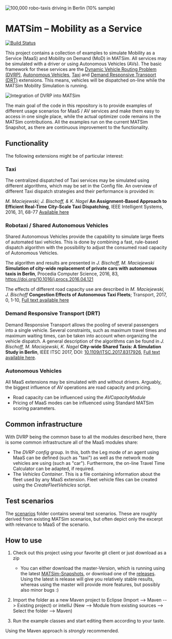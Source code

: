 ![100,000 robo-taxis driving in Berlin (10% sample)](docs/header_big.png "100,000 robo-taxis driving in Berlin (10% sample)")

# MATSim – Mobility as a Service
[![Build Status](https://travis-ci.org/matsim-org/matsim-maas.svg?branch=master)](https://travis-ci.org/matsim-org/matsim-maas)

This project contains a collection of examples to simulate Mobility as a Service (MaaS) and Mobility on Demand (MoD) in MATSim. All services may be simulated with a driver or using Autonomous Vehicles (AVs). The basic framework for these services are the [Dynamic Vehicle Routing Problem (DVRP)](https://github.com/matsim-org/matsim/tree/master/contribs/dvrp), [Autonomous Vehicles](https://github.com/matsim-org/matsim/tree/master/contribs/av), [Taxi](https://github.com/matsim-org/matsim/tree/master/contribs/taxi) and [Demand Responsive Transport (DRT)](https://github.com/matsim-org/matsim/tree/master/contribs/drt) extensions. This means, vehicles will be dispatched on-line while the MATSim Mobility Simulation is running.

![Integration of DVRP into MATSim](docs/figure-matsim-dvrp.jpg "Integration of DVRP into MATSim")

The main goal of the code in this repository is to provide examples of different usage scenarios for MaaS / AV services and make them easy to access in one single place, while the actual optimizer code remains in the MATSim contributions. All the examples run on the current MATSim Snapshot, as there are continuous improvement to the functionality. 

## Functionality

The following extensions might be of particular interest:

### Taxi
The centralized dispatched of Taxi services may be simulated using different algorithms, which may be set in the Config file. An overview of different Taxi dispatch strategies and their performance is provided in: 

*M. Maciejewski; J. Bischoff, & K. Nagel* **An Assignment-Based Approach to Efficient Real-Time City-Scale Taxi Dispatching**, IEEE Intelligent Systems, 2016, 31, 68-77 [Available here](http://svn.vsp.tu-berlin.de/repos/public-svn/publications/vspwp/2016/16-12/)


### Robotaxi / Shared Autonomous Vehicles

Shared Autonomous Vehicles provide the capability to simulate large fleets of automated taxi vehicles. This is done by combining a fast, rule-based dispatch algorithm with the possibility to adjust the consumed road capacity of Autonomous Vehicles. 

The algorithm and results are presented in 
*J. Bischoff, M. Maciejewski* **Simulation of city-wide replacement of private cars with autonomous taxis in Berlin**, Procedia Computer Science, 2016, 83, https://doi.org/10.1016/j.procs.2016.04.121

The effects of different road capacity use are described in 
*M. Maciejewski, J. Bischoff* **Congestion Effects of Autonomous Taxi Fleets**; Transport, 2017, 0, 1-10, [Full text available here](http://dx.doi.org/10.14279/depositonce-7693)

### Demand Responsive Transport (DRT)

Demand Responsive Transport allows the pooling of several passengers into a single vehicle. Several constraints, such as maximum travel times and maximum waiting times, can be taken into account when organizing the vehicle dispatch.
A general description of the algorithms can be found in 
*J. Bischoff, M. Maciejewski, K. Nagel* **City-wide Shared Taxis: A Simulation Study in Berlin**, IEEE ITSC 2017, DOI: [10.1109/ITSC.2017.8317926](https://doi.org/10.1109/ITSC.2017.8317926), [Full text available here](https://svn.vsp.tu-berlin.de/repos/public-svn/publications/vspwp/2017/17-11).


### Autonomous Vehicles

All MaaS extensions may be simulated with and without drivers. Arguably, the biggest influence of AV operations are road capacity and pricing.
* Road capacity can be influenced using the *AVCapacityModule*
* Pricing of MaaS modes can be influenced using Standard MATSim scoring parameters.

## Common infrastructure

With DVRP being the common base to all the modules described here, there is some common infrastructure all of the MaaS modules share:
* The *DVRP config* group. In this, both the Leg mode of an agent using MaaS can be defined (such as "taxi") as well as the network mode vehicles are using (such as "car"). Furthermore, the on-line Travel Time Calculator can be adapted, if required.
* The *Vehicles Container*. This is a file containing information about the fleet used by any MaaS extension. Fleet vehicle files can be created using the *CreateFleetVehicles* script.

## Test scenarios

The [scenarios](scenarios/) folder contains several test scenarios. These are roughly derived from existing MATSim scenarios, but often depict only the excerpt with relevance to MaaS of the scenario. 


## How to use

1) Check out this project using your favorite git client or just download as a zip
    - You can either download the master-Version, which is running using the latest [MATSim-Snapshots](https://github.com/matsim-org/matsim-libs), or download one of the [releases](https://github.com/matsim-org/matsim-maas/releases). Using the latest is release will give you relatively stable results, whereas using the master will provide more features, but possibly also minor bugs :)
  
2) Import the folder as a new Maven project to Eclipse (Import --> Maven --> Existing project) or intelliJ (New --> Module from existing sources --> Select the folder --> Maven)
3) Run the example classes and start editing them according to your taste.

Using the Maven approach is *strongly* recommended.



